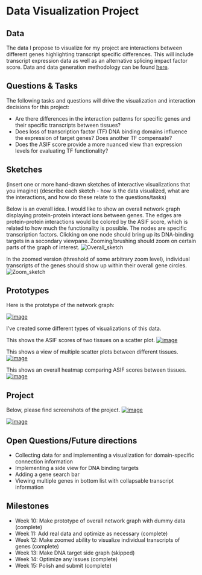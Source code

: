 # Data Visualization Project

## Data

The data I propose to visualize for my project are interactions between different genes highlighting transcript specific differences. This will include transcript expression data as well as an alternative splicing impact factor score. Data and data generation methodology can be found [here](https://github.com/ssmadha/DNA_binding_IF).


## Questions & Tasks

The following tasks and questions will drive the visualization and interaction decisions for this project:

 * Are there differences in the interaction patterns for specific genes and their specific transcripts between tissues?
 * Does loss of transcription factor (TF) DNA binding domains influence the expression of target genes? Does another TF compensate?
 * Does the ASIF score provide a more nuanced view than expression levels for evaluating TF functionality?

## Sketches

(insert one or more hand-drawn sketches of interactive visualizations that you imagine)
(describe each sketch - how is the data visualized, what are the interactions, and how do these relate to the questions/tasks)

Below is an overall idea. I would like to show an overall network graph displaying protein-protein interact
ions between genes. The edges are protein-protein interactions would be colored by the ASIF score, which is related to how much the functionality is possible. The nodes are specific transcription factors. Clicking on one node should bring up its DNA-binding targets in a secondary viewpane. Zooming/brushing should zoom on certain parts of the graph of interest.
![Overall_sketch](https://github.com/ssmadha/dataviz-project-proposal/assets/20583362/3c11f670-383e-4c06-a014-a2cfb1509be9)

In the zoomed version (threshold of some arbitrary zoom level), individual transcripts of the genes should show up within their overall gene circles.
![Zoom_sketch](https://github.com/ssmadha/dataviz-project-proposal/assets/20583362/5fc89d3e-311a-442c-ad18-b0b679fc1ca0)


## Prototypes

Here is the prototype of the network graph:

[![image](https://github.com/ssmadha/dataviz-project-proposal/assets/20583362/6d473164-be0b-4e0f-9e6f-d6cad88e244b)](https://vizhub.com/ssmadha/299559e90c49485da584a195ea3e440a)

I’ve created some different types of visualizations of this data. 

This shows the ASIF scores of two tissues on a scatter plot.
[![image](https://github.com/ssmadha/dataviz-project-proposal/assets/20583362/bdb676c6-77f1-4b30-b4cd-fad6102f96ec)](https://vizhub.com/ssmadha/e26f61e5c21f48938f52e71e46d074f7)

This shows a view of multiple scatter plots between different tissues.
[![image](https://github.com/ssmadha/dataviz-project-proposal/assets/20583362/2c5e4a33-32c3-438d-8011-4a4b6ff86c6e)](https://vizhub.com/ssmadha/a192b6d1dacb46ebbaa60da6a2dedf55)

This shows an overall heatmap comparing ASIF scores between tissues.
[![image](https://github.com/ssmadha/dataviz-project-proposal/assets/20583362/ee773b72-cf7e-4b5b-8aec-991e2106d01a)](https://vizhub.com/ssmadha/defb6702cd044d0582851b2ad82f85bb)


## Project

Below, please find screenshots of the project.
[![image](https://github.com/ssmadha/dataviz-project-proposal/assets/20583362/e6044bb0-eb54-4b93-86d5-51262bad03a9)
](https://vizhub.com/ssmadha/299559e90c49485da584a195ea3e440a)

[![image](https://github.com/ssmadha/dataviz-project-proposal/assets/20583362/a2636e4a-24ea-436c-a5b6-bdc9f2108596)
](https://vizhub.com/ssmadha/299559e90c49485da584a195ea3e440a)

## Open Questions/Future directions

* Collecting data for and implementing a visualization for domain-specific connection information
* Implementing a side view for DNA binding targets
* Adding a gene search bar
* Viewing multiple genes in bottom list with collapsable transcript information

## Milestones

* Week 10: Make prototype of overall network graph with dummy data (complete)
* Week 11: Add real data and optimize as necessary (complete)
* Week 12: Make zoomed ability to visualize individual transcripts of genes (complete)
* Week 13: Make DNA target side graph (skipped)
* Week 14: Optimize any issues (complete)
* Week 15: Polish and submit (complete)
